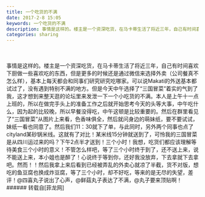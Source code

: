 ```yaml
---
title: 一个吃货的不满
date: 2017-2-8 15:05
keywords: 一个吃货的不满
description: 事情是这样的。楼主是一个资深吃货，在马卡蒂生活了将近三年，自己有时间喜欢下厨做一些喜欢吃的东西，但是更多的时候还是通过微信来选择外卖（公司餐真不怎么样），基本上每天都会和同事们研究研究吃哪家。可以说Makati的外送基本都试过了，没有遇到特别不满的地方。但是今天中午选择了“三国冒菜”着实的气到了我，这才想到来整天逛的论坛里来发泄一下一个小吃货的不满。本人是上午十一点上班的，所以在做完手头上的准备工作之后就开始思考今天的头等大事，中午吃什么，因为起的比较晚，所以早餐没得吃，中午这顿是比较重要的。然后在群里看见了“三国冒菜”从图片上来看，色香味俱全，然后就问身边的萌妹纸，要不要试试，妹纸一看也同意了。然后我们11：30就下了单，与此同时，另外两个同事也点了cityland某砂锅米线。这就有了对比！某米线15分钟就送到了，可怜我的三国冒菜是从四川运过来的吗？下午2点半才送到！三个小时！我想，吃货们都应该理解等待美食三个小时的意义！不管怎么样吧，等了三个小时终于到了，还不送上来，说不能送上来，本小姐也是醉了！心说终于等到你，还好我没放弃，下去拿就下去拿吧。然而！！然后我拿上来后看到已经被弄乱的外卖心就凉了半截，货不对版，想吃的鱼豆腐也换成炸豆腐，等了三个小时，却不好吃，等来的是无尽的失望，差评！@四喜丸子说出了心声，@鲜菇丸子表达了不满，@丸子要来顶贴啊！
categories: sharing
---
```

<td class="t_f" id="postmessage_551557">

<br/>
<br/>
事情是这样的。楼主是一个资深吃货，在马卡蒂生活了将近三年，自己有时间喜欢下厨做一些喜欢吃的东西，但是更多的时候还是通过微信来选择外卖（公司餐真不怎么样），基本上每天都会和同事们研究研究吃哪家。可以说Makati的外送基本都试过了，没有遇到特别不满的地方。但是今天中午选择了“三国冒菜”着实的气到了我，这才想到来整天逛的论坛里来发泄一下一个小吃货的不满。本人是上午十一点上班的，所以在做完手头上的准备工作之后就开始思考今天的头等大事，中午吃什么，因为起的比较晚，所以早餐没得吃，中午这顿是比较重要的。然后在群里看见了“三国冒菜”从图片上来看，色香味俱全，然后就问身边的萌妹纸，要不要试试，妹纸一看也同意了。然后我们11：30就下了单，与此同时，另外两个同事也点了cityland某砂锅米线。这就有了对比！某米线15分钟就送到了，可怜我的三国冒菜是从四川运过来的吗？下午2点半才送到！三个小时！我想，吃货们都应该理解等待美食三个小时的意义！不管怎么样吧，等了三个小时终于到了，还不送上来，说不能送上来，本小姐也是醉了！心说终于等到你，还好我没放弃，下去拿就下去拿吧。然而！！然后我拿上来后看到已经被弄乱的外卖心就凉了半截，货不对版，想吃的鱼豆腐也换成炸豆腐，等了三个小时，却不好吃，等来的是无尽的失望，差评！@四喜丸子说出了心声，@鲜菇丸子表达了不满，@丸子要来顶贴啊！</td>
###### 转载自[菲龙网]